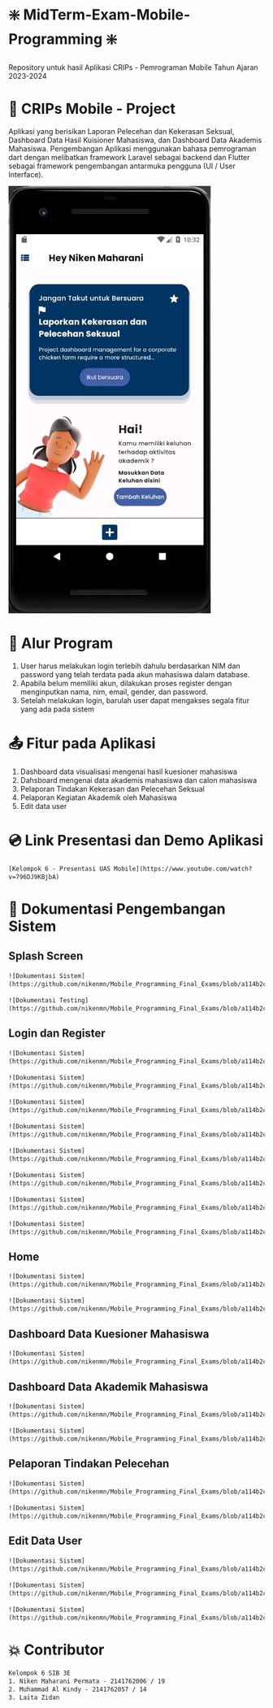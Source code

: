 # ❇️ MidTerm-Exam-Mobile-Programming ❇️
Repository untuk hasil Aplikasi CRIPs - Pemrograman Mobile Tahun Ajaran 2023-2024

# 📱 CRIPs Mobile - Project
Aplikasi yang berisikan Laporan Pelecehan dan Kekerasan Seksual, Dashboard Data Hasil Kuisioner Mahasiswa, dan Dashboard Data Akademis Mahasiswa. Pengembangan Aplikasi menggunakan bahasa pemrograman dart dengan melibatkan framework Laravel sebagai backend dan Flutter sebagai framework pengembangan antarmuka pengguna (UI / User Interface).

!['Gambar Home Dashboard'](https://github.com/nikenmn/Mobile_Programming_Final_Exams/blob/a114b2ce92be74eb29335dedc4c13f0d0549cc09/documentation_picture/home.jpg)

# 💫 Alur Program
1. User harus melakukan login terlebih dahulu berdasarkan NIM dan password yang telah terdata pada akun mahasiswa dalam database.
2. Apabila belum memiliki akun, dilakukan proses register dengan menginputkan nama, nim, email, gender, dan password.
3. Setelah melakukan login, barulah user dapat mengakses segala fitur yang ada pada sistem

# 📤 Fitur pada Aplikasi
1. Dashboard data visualisasi mengenai hasil kuesioner mahasiswa
2. Dahsboard mengenai data akademis mahasiswa dan calon mahasiswa
3. Pelaporan Tindakan Kekerasan dan Pelecehan Seksual
4. Pelaporan Kegiatan Akademik oleh Mahasiswa
5. Edit data user

# 💿 Link Presentasi dan Demo Aplikasi
    [Kelompok 6 - Presentasi UAS Mobile](https://www.youtube.com/watch?v=796DJ9KBjbA)


# 💫 Dokumentasi Pengembangan Sistem

## Splash Screen

    ![Dokumentasi Sistem](https://github.com/nikenmn/Mobile_Programming_Final_Exams/blob/a114b2ce92be74eb29335dedc4c13f0d0549cc09/documentation_picture/splash.jpg)

    ![Dokumentasi Testing](https://github.com/nikenmn/Mobile_Programming_Final_Exams/blob/a114b2ce92be74eb29335dedc4c13f0d0549cc09/documentation_picture/splash2.jpg)

## Login dan Register

    ![Dokumentasi Sistem](https://github.com/nikenmn/Mobile_Programming_Final_Exams/blob/a114b2ce92be74eb29335dedc4c13f0d0549cc09/documentation_picture/login.jpg)

    ![Dokumentasi Sistem](https://github.com/nikenmn/Mobile_Programming_Final_Exams/blob/a114b2ce92be74eb29335dedc4c13f0d0549cc09/documentation_picture/r1.jpg)

    ![Dokumentasi Sistem](https://github.com/nikenmn/Mobile_Programming_Final_Exams/blob/a114b2ce92be74eb29335dedc4c13f0d0549cc09/documentation_picture/r2.jpg)

    ![Dokumentasi Sistem](https://github.com/nikenmn/Mobile_Programming_Final_Exams/blob/a114b2ce92be74eb29335dedc4c13f0d0549cc09/documentation_picture/r3.jpg)

    ![Dokumentasi Sistem](https://github.com/nikenmn/Mobile_Programming_Final_Exams/blob/a114b2ce92be74eb29335dedc4c13f0d0549cc09/documentation_picture/r4.jpg)

    ![Dokumentasi Sistem](https://github.com/nikenmn/Mobile_Programming_Final_Exams/blob/a114b2ce92be74eb29335dedc4c13f0d0549cc09/documentation_picture/r5.jpg)

    ![Dokumentasi Sistem](https://github.com/nikenmn/Mobile_Programming_Final_Exams/blob/a114b2ce92be74eb29335dedc4c13f0d0549cc09/documentation_picture/r6.jpg)

    ![Dokumentasi Sistem](https://github.com/nikenmn/Mobile_Programming_Final_Exams/blob/a114b2ce92be74eb29335dedc4c13f0d0549cc09/documentation_picture/r7.jpg)


## Home 

    ![Dokumentasi Sistem](https://github.com/nikenmn/Mobile_Programming_Final_Exams/blob/a114b2ce92be74eb29335dedc4c13f0d0549cc09/documentation_picture/home.jpg)

    ![Dokumentasi Sistem](https://github.com/nikenmn/Mobile_Programming_Final_Exams/blob/a114b2ce92be74eb29335dedc4c13f0d0549cc09/documentation_picture/sidebar.jpg)


## Dashboard Data Kuesioner Mahasiswa

    ![Dokumentasi Sistem](https://github.com/nikenmn/Mobile_Programming_Final_Exams/blob/a114b2ce92be74eb29335dedc4c13f0d0549cc09/documentation_picture/dshAk.jpg)



## Dashboard Data Akademik Mahasiswa

    ![Dokumentasi Sistem](https://github.com/nikenmn/Mobile_Programming_Final_Exams/blob/a114b2ce92be74eb29335dedc4c13f0d0549cc09/documentation_picture/dashboardAkademik.jpg)

    ![Dokumentasi Sistem](https://github.com/nikenmn/Mobile_Programming_Final_Exams/blob/a114b2ce92be74eb29335dedc4c13f0d0549cc09/documentation_picture/dashboardAkademik2.jpg)


## Pelaporan Tindakan Pelecehan 

    ![Dokumentasi Sistem](https://github.com/nikenmn/Mobile_Programming_Final_Exams/blob/a114b2ce92be74eb29335dedc4c13f0d0549cc09/documentation_picture/formpelecehan.jpg)

    ![Dokumentasi Sistem](https://github.com/nikenmn/Mobile_Programming_Final_Exams/blob/a114b2ce92be74eb29335dedc4c13f0d0549cc09/documentation_picture/formpelecehanlanjutan.jpg)


## Edit Data User

    ![Dokumentasi Sistem](https://github.com/nikenmn/Mobile_Programming_Final_Exams/blob/a114b2ce92be74eb29335dedc4c13f0d0549cc09/documentation_picture/edit%20user.jpg)

    ![Dokumentasi Sistem](https://github.com/nikenmn/Mobile_Programming_Final_Exams/blob/a114b2ce92be74eb29335dedc4c13f0d0549cc09/documentation_picture/edituser.jpg)

    ![Dokumentasi Sistem](https://github.com/nikenmn/Mobile_Programming_Final_Exams/blob/a114b2ce92be74eb29335dedc4c13f0d0549cc09/documentation_picture/edituser2.jpg)





# 💥 Contributor
    Kelompok 6 SIB 3E
    1. Niken Maharani Permata - 2141762006 / 19
    2. Muhammad Al Kindy - 2141762057 / 14
    3. Laita Zidan






